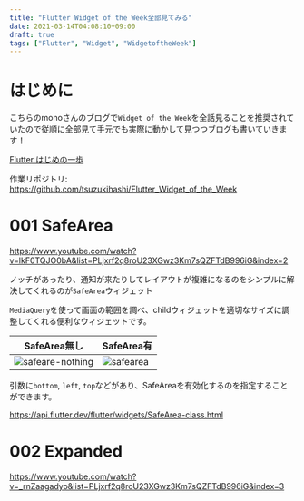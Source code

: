 ```yaml
---
title: "Flutter Widget of the Week全部見てみる"
date: 2021-03-14T04:08:10+09:00
draft: true
tags: ["Flutter", "Widget", "WidgetoftheWeek"]
---
```


# はじめに
こちらのmonoさんのブログで`Widget of the Week`を全話見ることを推奨されていたので従順に全部見て手元でも実際に動かして見つつブログも書いていきます！

[Flutter はじめの一歩](https://medium.com/flutter-jp/first-step-9b7f2c74fb08)

作業リポジトリ: https://github.com/tsuzukihashi/Flutter_Widget_of_the_Week

# 001 SafeArea
https://www.youtube.com/watch?v=lkF0TQJO0bA&list=PLjxrf2q8roU23XGwz3Km7sQZFTdB996iG&index=2

ノッチがあったり、通知が来たりしてレイアウトが複雑になるのをシンプルに解決してくれるのが`SafeArea`ウィジェット

`MediaQuery`を使って画面の範囲を調べ、childウィジェットを適切なサイズに調整してくれる便利なウィジェットです。

| SafeArea無し | SafeArea有 |
| -- | -- | 
| ![safeare-nothing](https://lh3.googleusercontent.com/pw/ACtC-3fNmgqAECI7fcyieYOB_cJKtrRHztUrviu1MJTQzIBoXjcfYlc6Q_uzYZEQurnqvNRZRsNjwLNjQzeL3UBR-k96VGeqgo2mGFHfCBFVC_RuPYQyzq9PDYsAWGp0HhAlVrklgcz9fRdwgTEgi1-nvWVJmQ=w736-h1590-no?authuser=0) | ![safearea](https://lh3.googleusercontent.com/pw/ACtC-3fncOVmhrcK4qjy8dT_HtXR-HlFpksOaw2s5q2dW2GCQylkZUsmBGVbBvOzLsOvgcDJ5Ggi3fjpy5Si4SiJ1dLX-SpaH29hzbb_oakF7uDYFojTO6NoYXvGh7OVh7RavJo8t3xT1eb-oVVa3zBmCKZlgQ=w736-h1590-no?authuser=0) |

引数に`bottom`, `left`, `top`などがあり、SafeAreaを有効化するのを指定することができます。

https://api.flutter.dev/flutter/widgets/SafeArea-class.html

# 002 Expanded
https://www.youtube.com/watch?v=_rnZaagadyo&list=PLjxrf2q8roU23XGwz3Km7sQZFTdB996iG&index=3

